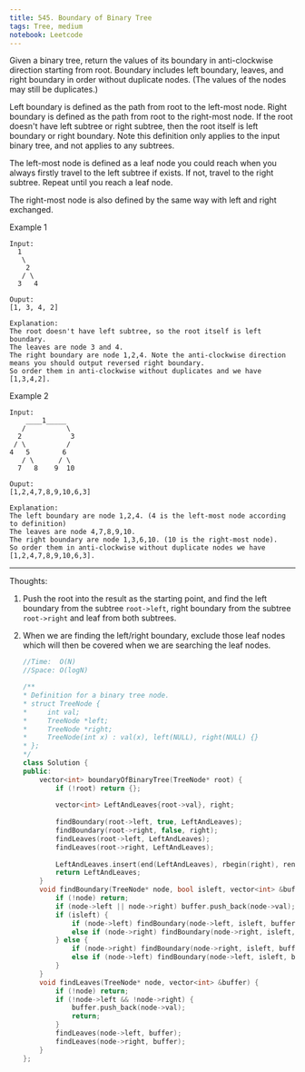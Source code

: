 ```yaml
---
title: 545. Boundary of Binary Tree
tags: Tree, medium
notebook: Leetcode
---
```


Given a binary tree, return the values of its boundary in anti-clockwise direction starting from root. Boundary includes left boundary, leaves, and right boundary in order without duplicate nodes.  (The values of the nodes may still be duplicates.)

Left boundary is defined as the path from root to the left-most node. Right boundary is defined as the path from root to the right-most node. If the root doesn't have left subtree or right subtree, then the root itself is left boundary or right boundary. Note this definition only applies to the input binary tree, and not applies to any subtrees.

The left-most node is defined as a leaf node you could reach when you always firstly travel to the left subtree if exists. If not, travel to the right subtree. Repeat until you reach a leaf node.

The right-most node is also defined by the same way with left and right exchanged.

Example 1

```
Input:
  1
   \
    2
   / \
  3   4

Ouput:
[1, 3, 4, 2]

Explanation:
The root doesn't have left subtree, so the root itself is left boundary.
The leaves are node 3 and 4.
The right boundary are node 1,2,4. Note the anti-clockwise direction means you should output reversed right boundary.
So order them in anti-clockwise without duplicates and we have [1,3,4,2].
```
Example 2
```
Input:
    ____1_____
   /          \
  2            3
 / \          / 
4   5        6   
   / \      / \
  7   8    9  10  
       
Ouput:
[1,2,4,7,8,9,10,6,3]

Explanation:
The left boundary are node 1,2,4. (4 is the left-most node according to definition)
The leaves are node 4,7,8,9,10.
The right boundary are node 1,3,6,10. (10 is the right-most node).
So order them in anti-clockwise without duplicate nodes we have [1,2,4,7,8,9,10,6,3].
``` 
----------
Thoughts:
1. Push the root into the result as the starting point, and find the left boundary from the subtree `root->left`, right boundary from the subtree `root->right` and leaf from both subtrees.
2. When we are finding the left/right boundary, exclude those leaf nodes which will then be covered when we are searching the leaf nodes.

    ```c++
    //Time:  O(N)
    //Space: O(logN)

    /**
    * Definition for a binary tree node.
    * struct TreeNode {
    *     int val;
    *     TreeNode *left;
    *     TreeNode *right;
    *     TreeNode(int x) : val(x), left(NULL), right(NULL) {}
    * };
    */
    class Solution {
    public:
        vector<int> boundaryOfBinaryTree(TreeNode* root) {
            if (!root) return {};
            
            vector<int> LeftAndLeaves{root->val}, right;
            
            findBoundary(root->left, true, LeftAndLeaves);
            findBoundary(root->right, false, right);
            findLeaves(root->left, LeftAndLeaves);
            findLeaves(root->right, LeftAndLeaves);
            
            LeftAndLeaves.insert(end(LeftAndLeaves), rbegin(right), rend(right));
            return LeftAndLeaves;
        }
        void findBoundary(TreeNode* node, bool isleft, vector<int> &buffer) {
            if (!node) return;
            if (node->left || node->right) buffer.push_back(node->val);
            if (isleft) {
                if (node->left) findBoundary(node->left, isleft, buffer);
                else if (node->right) findBoundary(node->right, isleft, buffer);
            } else {
                if (node->right) findBoundary(node->right, isleft, buffer);
                else if (node->left) findBoundary(node->left, isleft, buffer);
            }
        }
        void findLeaves(TreeNode* node, vector<int> &buffer) {
            if (!node) return;
            if (!node->left && !node->right) {
                buffer.push_back(node->val);
                return;
            }
            findLeaves(node->left, buffer);
            findLeaves(node->right, buffer);
        }
    };
    ```